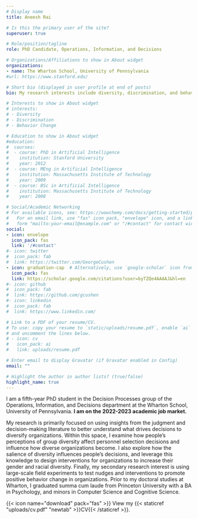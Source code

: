 ```yaml
---
# Display name
title: Aneesh Rai

# Is this the primary user of the site?
superuser: true

# Role/position/tagline
role: PhD Candidate, Operations, Information, and Decisions

# Organizations/Affiliations to show in About widget
organizations:
- name: The Wharton School, University of Pennsylvania
#url: https://www.stanford.edu/

# Short bio (displayed in user profile at end of posts)
bio: My research interests include diversity, discrimination, and behavior change.

# Interests to show in About widget
# interests:
# - Diversity
# - Discrimination
# - Behavior Change

# Education to show in About widget
#education:
#  courses:
#  - course: PhD in Artificial Intelligence
#    institution: Stanford University
#    year: 2012
#  - course: MEng in Artificial Intelligence
#    institution: Massachusetts Institute of Technology
#    year: 2009
#  - course: BSc in Artificial Intelligence
#    institution: Massachusetts Institute of Technology
#    year: 2008

# Social/Academic Networking
# For available icons, see: https://wowchemy.com/docs/getting-started/page-builder/#icons
#   For an email link, use "fas" icon pack, "envelope" icon, and a link in the
#   form "mailto:your-email@example.com" or "/#contact" for contact widget.
social:
- icon: envelope
  icon_pack: fas
  link: '/#contact'
#- icon: twitter
#  icon_pack: fab
#  link: https://twitter.com/GeorgeCushen
- icon: graduation-cap  # Alternatively, use `google-scholar` icon from `ai` icon pack
  icon_pack: fas
  link: https://scholar.google.com/citations?user=byTZQe4AAAAJ&hl=en
#- icon: github
#  icon_pack: fab
#  link: https://github.com/gcushen
#- icon: linkedin
#  icon_pack: fab
#  link: https://www.linkedin.com/

# Link to a PDF of your resume/CV.
# To use: copy your resume to `static/uploads/resume.pdf`, enable `ai` icons in `params.toml`, 
# and uncomment the lines below.
# - icon: cv
#   icon_pack: ai
#   link: uploads/resume.pdf

# Enter email to display Gravatar (if Gravatar enabled in Config)
email: ""

# Highlight the author in author lists? (true/false)
highlight_name: true
---
```


I am a fifth-year PhD student in the Decision Processes group of the Operations, Information, and Decisions department at the Wharton School, University of Pennsylvania. **I am on the 2022-2023 academic job market.**

My research is primarily focused on using insights from the judgment and decision-making literature to better understand what drives decisions to diversify organizations. Within this space, I examine how people’s perceptions of group diversity affect personnel selection decisions and influence how diverse organizations become. I also explore how the salience of diversity influences people’s decisions, and leverage this knowledge to design interventions for organizations to increase their gender and racial diversity. Finally, my secondary research interest is using large-scale field experiments to test nudges and interventions to promote positive behavior change in organizations. Prior to my doctoral studies at Wharton, I graduated summa cum laude from Princeton University with a BA in Psychology, and minors in Computer Science and Cognitive Science.

{{< icon name="download" pack="fas" >}} View my {{< staticref "uploads/cv.pdf" "newtab" >}}CV{{< /staticref >}}.
